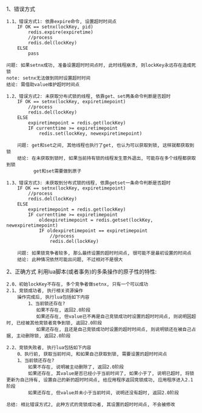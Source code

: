 1、错误方式

    1.1、错误方式1: 依靠expire命令, 设置超时时间点
        IF OK == setnx(lockKey, pid)
            redis.expire(expiretime)
            //process
            redis.del(lockKey)
        ELSE
            pass

    问题: 如果setnx成功, 准备设置超时时间点时, 此时线程崩溃, 则lockKey永远存在造成死锁
    note: setnx无法做到同时设置超时时间
    结论: 需借助value维护超时时间点

    1.2、错误方式2: 未获取分布式锁的线程, 依靠get、set两条命令判断是否超时
        IF OK == setnx(lockKey, expiretimepoint)
            //process
            redis.del(lockKey)
        ELSE
            expiretimepoint = redis.get(lockKey)
            IF currenttime >= expiretimepoint
                redis.set(lockKey, newexpiretimepoint)
        
        问题: get和set之间, 其他线程也执行了get, 也认为可以获取到锁, 这样就都获取到锁
        结论: 在未获取到锁时, 如果当前持有锁的线程发生意外退出, 可能存在多个线程都获取到锁
              get和set需要做到原子

    1.3、错误方式3: 未获取到分布式锁的线程, 依靠getset一条命令判断是否超时
        IF OK == setnx(lockKey, expiretimepoint)
            //process
            redis.del(lockKey)
        ELSE
            expiretimepoint = redis.get(lockKey)
            IF currenttime >= expiretimepoint
                oldexpiretimepoint = redis.getset(lockKey, newexpiretimepoint)
                IF oldexpiretimepoint == expiretimepoint
                    //process
                    redis.del(lockKey)

        问题: 如果锁竞争者较多, 那么最终设置的超时时间点, 很可能不是最初设置的时间点
        结论: 此种情况依然可能出问题, 不过相对不是很大

2、正确方式
    利用lua脚本(或者事务)的多条操作的原子性的特性:

    2.0、初始lockKey不存在, 多个竞争者做setnx, 只有一个可以成功
    2.1、竞锁成功者, 执行相关资源操作
        操作完成后, 执行lua包括如下内容
            1、当前锁还存在?
               如果不存在, 返回2.0阶段
               如果还存在, 但value已不再是自己竞锁成功时设置的超时时间点, 则说明因超时, 已经被其他竞锁者竞争到锁, 返回2.0阶段
               如果还存在, 且还是自己竞锁成功时设置的超时时间点, 则说明锁还在被自己占据, 主动删除锁, 返回2.0阶段

    2.2、竞锁失败者, 执行lua包括如下内容
        0、执行前, 获取当前时间, 和如果自己获取到锁, 需要设置的超时时间点
        1、当前锁还存在?
            如果不存在, 说明被主动删除了, 返回2.0阶段
            如果还存在, 其value是否已经小于当前时间了, 如果小于了, 说明已超时, 将锁更新为自己持有, 设置自己的新的超时时间点, 给应用程序返回竞锁成功, 应用程序进入2.1阶段
            如果还存在, 但value并未小于当前时间, 说明还没有超时, 返回2.0阶段

    总结: 相比错误方式2, 此种方式的竞锁成功者, 其设置的超时时间点, 不会被修改







        
